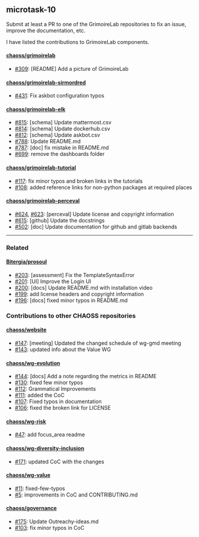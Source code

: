 ## microtask-10

Submit at least a PR to one of the GrimoireLab repositories to fix an issue, improve the documentation, etc.

I have listed the contributions to GrimoireLab components.

#### [chaoss/grimoirelab](https://github.com/chaoss/grimoirelab)

- [#309](https://github.com/chaoss/grimoirelab/pull/309): [README] Add a picture of GrimoireLab

#### [chaoss/grimoirelab-sirmordred](https://github.com/chaoss/grimoirelab-sirmordred)

- [#431](https://github.com/chaoss/grimoirelab-sirmordred/pull/431): Fix askbot configuration typos

#### [chaoss/grimoirelab-elk](https://github.com/chaoss/grimoirelab-elk)

- [#815](https://github.com/chaoss/grimoirelab-elk/pull/815): [schema] Update mattermost.csv
- [#814](https://github.com/chaoss/grimoirelab-elk/pull/814): [schema] Update dockerhub.csv
- [#812](https://github.com/chaoss/grimoirelab-elk/pull/812): [schema] Update askbot.csv
- [#788](https://github.com/chaoss/grimoirelab-elk/pull/788): Update README.md 
- [#787](https://github.com/chaoss/grimoirelab-elk/pull/787): [doc] fix mistake in README.md
- [#699](https://github.com/chaoss/grimoirelab-elk/pull/699): remove the dashboards folder

#### [chaoss/grimoirelab-tutorial](https://github.com/chaoss/grimoirelab-tutorial)

- [#117](https://github.com/chaoss/grimoirelab-tutorial/pull/117): fix minor typos and broken links in the tutorials
- [#108](https://github.com/chaoss/grimoirelab-tutorial/pull/108): added reference links for non-python packages at required 
places

#### [chaoss/grimoirelab-perceval](https://github.com/chaoss/grimoirelab-perceval)

- [#624](https://github.com/chaoss/grimoirelab-perceval/pull/624), [#623](https://github.com/chaoss/grimoirelab-perceval/pull/623): [perceval] Update license and copyright information
- [#615](https://github.com/chaoss/grimoirelab-perceval/pull/615): [github] Update the docstrings
- [#502](https://github.com/chaoss/grimoirelab-perceval/pull/502): [doc] Update documentation for github and gitlab backends

---

### Related

#### [Bitergia/prosoul](https://github.com/Bitergia/prosoul)

- [#203](https://github.com/Bitergia/prosoul/pull/203): [assessment] Fix the TemplateSyntaxError
- [#201](https://github.com/Bitergia/prosoul/pull/201): [UI] Improve the Login UI
- [#200](https://github.com/Bitergia/prosoul/pull/200): [docs] Update README.md with installation video
- [#199](https://github.com/Bitergia/prosoul/pull/199): add license headers and copyright information
- [#196](https://github.com/Bitergia/prosoul/pull/196): [docs] fixed minor typos in README.md

### Contributions to other CHAOSS repositories

#### [chaoss/website](https://github.com/chaoss/website)

- [#147](https://github.com/chaoss/website/pull/147): [meeting] Updated the changed schedule of wg-gmd meeting
- [#143](https://github.com/chaoss/website/pull/143): updated info about the Value WG

#### [chaoss/wg-evolution](https://github.com/chaoss/wg-evolution)

- [#144](https://github.com/chaoss/wg-evolution/pull/144): [docs] Add a note regarding the metrics in README
- [#130](https://github.com/chaoss/wg-evolution/pull/130): fixed few minor typos
- [#112](https://github.com/chaoss/wg-evolution/pull/112): Grammatical Improvements
- [#111](https://github.com/chaoss/wg-evolution/pull/111): added the CoC
- [#107](https://github.com/chaoss/wg-evolution/pull/107): Fixed typos in documentation
- [#106](https://github.com/chaoss/wg-evolution/pull/106): fixed the broken link for LICENSE

#### [chaoss/wg-risk](https://github.com/chaoss/wg-risk)

- [#47](https://github.com/chaoss/wg-risk/pull/47): add focus_area readme

#### [chaoss/wg-diversity-inclusion](https://github.com/chaoss/wg-diversity-inclusion)

- [#171](https://github.com/chaoss/wg-diversity-inclusion/pull/171): updated CoC with the changes

#### [chaoss/wg-value](https://github.com/chaoss/wg-value)

- [#11](https://github.com/chaoss/wg-value/pull/11): fixed-few-typos
- [#5](https://github.com/chaoss/wg-value/pull/5): improvements in CoC and CONTRIBUTING.md

#### [chaoss/governance](https://github.com/chaoss/governance)

- [#175](https://github.com/chaoss/governance/pull/175): Update Outreachy-ideas.md
- [#103](https://github.com/chaoss/governance/pull/103): fix minor typos in CoC
